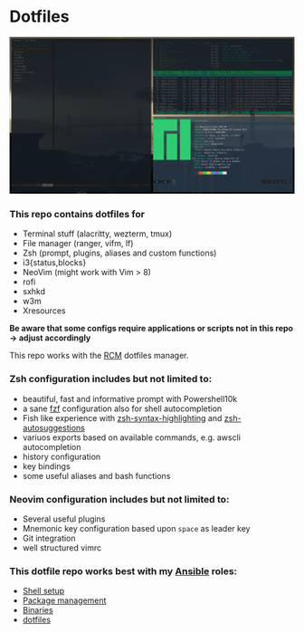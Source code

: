 # Dotfiles

![](screenshot.png)

### This repo contains dotfiles for

- Terminal stuff (alacritty, wezterm, tmux)
- File manager (ranger, vifm, lf)
- Zsh (prompt, plugins, aliases and custom functions)
- i3{status,blocks}
- NeoVim (might work with Vim > 8)
- rofi
- sxhkd
- w3m
- Xresources

**Be aware that some configs require applications or scripts not in this repo -> adjust accordingly**

This repo works with the [RCM](https://github.com/thoughtbot/rcm) dotfiles manager.

### Zsh configuration includes but not limited to:

- beautiful, fast and informative prompt with Powershell10k
- a sane [fzf](https://github.com/junegunn/fzf) configuration also for shell autocompletion
- Fish like experience with [zsh-syntax-highlighting](https://github.com/zsh-users/zsh-syntax-highlighting) and [zsh-autosuggestions](https://github.com/zsh-users/zsh-autosuggestions)
- variuos exports based on available commands, e.g. awscli autocompletion
- history configuration
- key bindings
- some useful aliases and bash functions

### Neovim configuration includes but not limited to:

- Several useful plugins
- Mnemonic key configuration based upon `space` as leader key
- Git integration
- well structured vimrc

### This dotfile repo works best with my [Ansible](https://www.ansible.com/) roles:

- [Shell setup](https://repo.rootknecht.net/allaman/ansible-role-shell)
- [Package management](https://repo.rootknecht.net/allaman/ansible-role-packages)
- [Binaries](https://repo.rootknecht.net/allaman/ansible-role-binaries)
- [dotfiles](https://repo.rootknecht.net/allaman/ansible-role-dotfiles)


